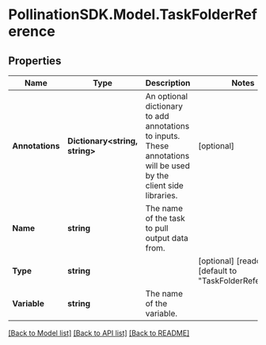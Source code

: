 
# PollinationSDK.Model.TaskFolderReference

## Properties

Name | Type | Description | Notes
------------ | ------------- | ------------- | -------------
**Annotations** | **Dictionary&lt;string, string&gt;** | An optional dictionary to add annotations to inputs. These annotations will be used by the client side libraries. | [optional] 
**Name** | **string** | The name of the task to pull output data from. | 
**Type** | **string** |  | [optional] [readonly] [default to "TaskFolderReference"]
**Variable** | **string** | The name of the variable. | 

[[Back to Model list]](../README.md#documentation-for-models)
[[Back to API list]](../README.md#documentation-for-api-endpoints)
[[Back to README]](../README.md)


